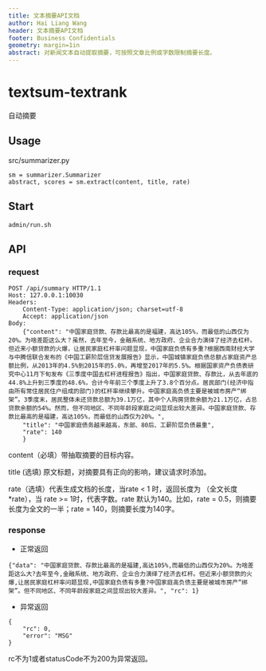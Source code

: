 ```yaml
---
title: 文本摘要API文档
author: Hai Liang Wang
header: 文本摘要API文档
footer: Business Confidentials
geometry: margin=1in
abstract: 对新闻文本自动提取摘要，可按照文章比例或字数限制摘要长度。
---
```


# textsum-textrank
自动摘要

## Usage

src/summarizer.py
```
sm = summarizer.Summarizer
abstract, scores = sm.extract(content, title, rate)
```

## Start

```
admin/run.sh
```

## API

### request
``` {ms}
POST /api/summary HTTP/1.1
Host: 127.0.0.1:10030
Headers:
    Content-Type: application/json; charset=utf-8
    Accept: application/json
Body:
    {"content": "中国家庭贷款、存款比最高的是福建，高达105%，而最低的山西仅为20%。为啥差距这么大？虽然，去年至今，金融系统、地方政府、企业合力演绎了经济去杠杆。但近来小额贷款的火爆，让居民家庭杠杆率问题显现，中国家庭负债有多重?根据西南财经大学与中腾信联合发布的《中国工薪阶层信贷发展报告》显示，中国城镇家庭负债总额占家庭资产总额比例，从2013年的4.5%到2015年的5.0%，再增至2017年的5.5%。根据国家资产负债表研究中心11月下旬发布《三季度中国去杠杆进程报告》指出，中国家庭贷款、存款比，从去年底的44.8%上升到三季度的48.6%，合计今年前三个季度上升了3.8个百分点。居民部门(经济中指由所有常住居民住户组成的部门)的杠杆率继续攀升。中国家庭高负债主要是被城市房产“绑架”。3季度末，居民整体未还贷款总额为39.1万亿，其中个人购房贷款余额为21.1万亿，占总贷款余额的54%。然而，但不同地区、不同年龄段家庭之间显现出较大差异。中国家庭贷款、存款比最高的是福建，高达105%，而最低的山西仅为20%。",
    "title": "中国家庭债务越来越高，东部、80后、工薪阶层负债最重",
    "rate": 140
    }
```

content（必填）带抽取摘要的目标内容。

title (选填) 原文标题，对摘要具有正向的影响，建议请求时添加。

rate（选填）代表生成文档的长度，当rate < 1 时，返回长度为 （全文长度*rate），当 rate >= 1时，代表字数。rate 默认为140。比如，rate = 0.5，则摘要长度为全文的一半；rate = 140，则摘要长度为140字。 

### response

* 正常返回
``` {ms}
{"data": "中国家庭贷款、存款比最高的是福建,高达105%,而最低的山西仅为20%。为啥差距这么大?去年至今,金融系统、地方政府、企业合力演绎了经济去杠杆。但近来小额贷款的火爆,让居民家庭杠杆率问题显现,中国家庭负债有多重?中国家庭高负债主要是被城市房产“绑架”。但不同地区、不同年龄段家庭之间显现出较大差异。", "rc": 1}
```

* 异常返回
``` {ms}
{
    "rc": 0,
    "error": "MSG"
}
```
rc不为1或者statusCode不为200为异常返回。